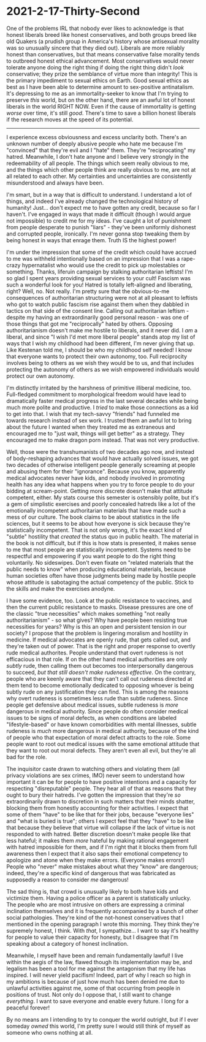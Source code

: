 # 2021-2-17-Thirty-Second

One of the problems IRL that nobody ever likes to acknowledge is that honest liberals breed like honest conservatives, and both groups breed like old Quakers (a prudish group in America's history whose antisexual morality was so unusually sincere that they died out).  Liberals are more reliably honest than conservatives, but that means conservative false morality tends to outbreed honest ethical advancement.  Most conservatives would never tolerate anyone doing the right thing if doing the right thing didn't *look* conservative; they prize the semblance of virtue more than integrity!  This is the primary impediment to sexual ethics on Earth.  Good sexual ethics as best as I have been able to determine amount to sex-positive antinatalism.  It's depressing to me as an immortality-seeker to know that I'm trying to preserve *this* world, but on the other hand, there are an awful lot of honest liberals in the world RIGHT NOW.  Even if the cause of immortality is getting *worse* over time, it's still *good*.  There's time to save a billion honest liberals if the research moves at the speed of its potential.

---
I experience excess obviousness and excess unclarity both.  There's an unknown number of deeply abusive people who hate me because I'm "convinced" that they're evil and I "hate" them.  They're "reciprocating" my hatred.  Meanwhile, I don't hate anyone and I believe very strongly in the redeemability of all people.  The things which seem really obvious to me, and the things which other people think are really obvious to me, are not at all related to each other.  My certainties and uncertainties are consistently misunderstood and always have been.

I'm smart, but in a way that is difficult to understand.  I understand a lot of things, and indeed I've already changed the technological history of humanity!  Just... don't expect me to have gotten any credit, because so far I haven't.  I've engaged in ways that made it difficult (though I would argue not impossible) to credit me for my ideas.  I've caught a lot of punishment from people desperate to punish "liars" - they've been uniformly dishonest and corrupted people, ironically.  I'm never gonna stop tweaking them by being honest in ways that enrage them.  Truth IS the highest power!

I'm under the impression that some of the credit which could have accrued to me was withheld intentionally based on an impression that I was a rape-crazy hypernatalist who would use the credit to pick up molestables or something.  Thanks, liferuin campaign by stalking authoritarian leftists!  I'm so glad I spent years providing sexual services to your cult!  Fascism was such a wonderful look for you!  Hatred is totally left-aligned and liberating, right?  Well, no.  Not really.  I'm pretty sure that the obvious-to-me consequences of authoritarian structuring were not at all pleasant to leftists who got to watch public fascism rise against them when they dabbled in tactics on that side of the consent line.  Calling out authoritarian leftism - despite my having an extraordinarily good personal reason - was one of those things that got me "reciprocally" hated by others.  Opposing authoritarianism doesn't make me hostile to liberals, and it never did.  I *am* a liberal, and since "I wish I'd met more liberal people" stands atop my list of ways that I wish my childhood had been different, I'm never giving that up.  Like Kestenan told me, I should be who my childhood self needed!  I know that everyone wants to protect their own autonomy, too.  Full reciprocity involves being to others as we wish they would be to us, and that includes protecting the autonomy of others as we wish empowered individuals would protect our own autonomy.

I'm distinctly irritated by the harshness of primitive illiberal medicine, too.  Full-fledged commitment to morphological freedom would have lead to dramatically faster medical progress in the last several decades while being much more polite and productive.  I *tried* to make those connections as a kid to get into that.  I wish that my tech-savvy "friends" had funneled me towards research instead of sex work.  I trusted them an awful lot to bring about the future I wanted when they treated me as extraneous and encouraged me to "just wait, things will get better" as a strategy.  They encouraged me to make dragon porn instead.  That was not very productive.

Well, those were the transhumanists of two decades ago now, and instead of body-reshaping advances that would have actually solved issues, we got two decades of otherwise intelligent people generally screaming at people and abusing them for their "ignorance".  Because you know, apparently medical advocates never have kids, and nobody involved in promoting health has any idea what happens when you try to force people to do your bidding at scream-point.  Getting more discrete doesn't make that attitude competent, either.  My stats course this semester is ostensibly polite, but it's a gem of simplistic exercises and poorly concealed hatreds like a lot of the emotionally incompetent authoritarian materials that have made such a mess of our culture.  The book claims to be about statistics in the life sciences, but it seems to be about how everyone is sick because they're statistically incompetent.  That is not only wrong, it's the exact kind of "subtle" hostility that *created* the status quo in public health.  The material in the book is not difficult, but if this is how stats is presented, it makes sense to me that most people are statistically incompetent.  Systems need to be respectful and empowering if you want people to do the right thing voluntarily.  No sideswipes.  Don't even fixate on "related materials that the public needs to know" when producing educational materials, because human societies often have those judgments being made by hostile people whose attitude is sabotaging the actual competency of the public.  Stick to the skills and make the exercises anodyne.

I have some evidence, too.  Look at the public resistance to vaccines, and then the current public resistance to masks.  Disease pressures are one of the classic "true necessities" which makes something "not really authoritarianism" - so what gives?  Why have people been resisting true necessities for years?  Why is this an open and persistent tension in our society?  I propose that the problem is lingering moralism and hostility in medicine.  If medical advocates are openly rude, that gets called out, and they're taken out of power.  That is the right and proper response to overtly rude medical authorites.  People understand that overt rudeness is not efficacious in that role.  If on the other hand medical authorities are only *subtly* rude, then calling them out becomes too interpersonally dangerous to succeed, *but that still doesn't make rudeness effective*.  On the contrary, people who are keenly aware that they can't call out rudeness directed at them tend to become emotionally dedicated to opposing whoever is being subtly rude on any justification they can find.  This is among the reasons why overt rudeness is sometimes less rude than subtle rudeness.  Since people get defensive about medical issues, subtle rudeness is *more* dangerous in medical authority.  Since people do often consider medical issues to be signs of moral defects, as when conditions are labeled "lifestyle-based" or have known comorbidities with mental illnesses, subtle rudeness is *much* more dangerous in medical authority, because of the kind of people who that expectation of moral defect attracts to the role.  Some people want to root out medical issues with the same emotional attitude that they want to root out moral defects.  They aren't even all evil, but they're all bad for the role.

The inquisitor caste drawn to watching others and violating them (all privacy violations are sex crimes, IMO) never seem to understand how important it can be for people to have positive intentions and a capacity for respecting "disreputable" people.  They hear all of that as reasons that they ought to bury their hatreds.  I've gotten the impression that they're *so* extraordinarily drawn to discretion in such matters that their minds shatter, blocking them from honestly accounting for their activities.  I expect that some of them "have" to be like that for their jobs, because "everyone lies" and "what is buried is true"; others I expect feel that they "have" to be like that because they believe that virtue will collapse if the lack of virtue is not responded to with hatred.  Better discretion doesn't make people like that less hateful; it makes them *more* hateful by making rational engagement with hatred impossible for them, and if I'm right that it blocks them from full awareness then I expect that it also saps their emotional competency to apologize and atone when they make errors.  (Everyone makes errors!)  People who "never" make mistakes about what they "know" are dangerous; indeed, they're a specific kind of dangerous that was fabricated as supposedly a reason to consider *me* dangerous!

The sad thing is, that crowd is unusually likely to both have kids and victimize them.  Having a police officer as a parent is statistically unlucky.  The people who are most intrusive on others are expressing a criminal inclination themselves and it is frequently accompanied by a bunch of other social pathologies.  They're kind of the not-honest conservatives that I mentioned in the opening paragraph I wrote this morning.  They think they're supremely honest, I think.  With *that*, I sympathize... I want to say it's healthy for people to value their capacity for honesty, but I disagree that I'm speaking about a category of honest inclination.

Meanwhile, I myself have been and remain fundamentally lawful!  I live within the aegis of the law, flawed though its implementation may be, and legalism has been a tool for me against the antagonism that my life has inspired.  I will never yield pacifism!  Indeed, part of why I reach so high in my ambitions is because of just how much has been denied me due to unlawful activities against me, some of that occurring from people in positions of trust.  Not only do I oppose that, I still want to change *everything*.  I want to save everyone and enable every future.  I long for a peaceful forever!

By no means am I intending to try to conquer the world outright, but if I ever someday *owned* this world, I'm pretty sure I would still think of myself as someone who owns nothing at all.